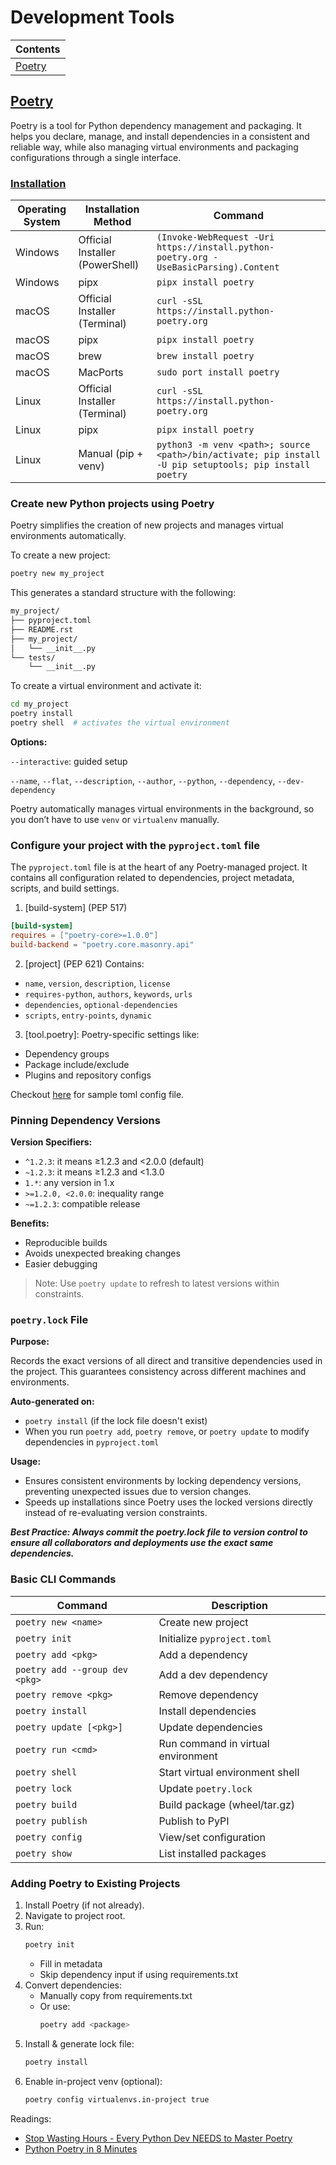 # Development Tools

| Contents          |
| :---------------- |
| [Poetry](#poetry) |

## [Poetry](https://python-poetry.org/docs/)

Poetry is a tool for Python dependency management and packaging. It helps you declare, manage, and install dependencies in a consistent and reliable way, while also managing virtual environments and packaging configurations through a single interface.

### [Installation](https://python-poetry.org/docs/#installation)

| Operating System | Installation Method             | Command                                                                                                 |
| ---------------- | ------------------------------- | ------------------------------------------------------------------------------------------------------- |
| Windows          | Official Installer (PowerShell) | `(Invoke-WebRequest -Uri https://install.python-poetry.org -UseBasicParsing).Content`                   |
| Windows          | pipx                            | `pipx install poetry`                                                                                   |
| macOS            | Official Installer (Terminal)   | `curl -sSL https://install.python-poetry.org`                                                           |
| macOS            | pipx                            | `pipx install poetry`                                                                                   |
| macOS            | brew                            | `brew install poetry`                                                                                   |
| macOS            | MacPorts                        | `sudo port install poetry`                                                                              |
| Linux            | Official Installer (Terminal)   | `curl -sSL https://install.python-poetry.org`                                                           |
| Linux            | pipx                            | `pipx install poetry`                                                                                   |
| Linux            | Manual (pip + venv)             | `python3 -m venv <path>; source <path>/bin/activate; pip install -U pip setuptools; pip install poetry` |

### Create new Python projects using Poetry

Poetry simplifies the creation of new projects and manages virtual environments automatically.

To create a new project:

```bash
poetry new my_project
```

This generates a standard structure with the following:

```bash
my_project/
├── pyproject.toml
├── README.rst
├── my_project/
│   └── __init__.py
└── tests/
    └── __init__.py
```

To create a virtual environment and activate it:

```bash
cd my_project
poetry install
poetry shell  # activates the virtual environment
```

**Options:**

`--interactive`: guided setup

`--name`, `--flat`, `--description`, `--author`, `--python`, `--dependency`, `--dev-dependency`

Poetry automatically manages virtual environments in the background, so you don’t have to use `venv` or `virtualenv` manually.

### Configure your project with the `pyproject.toml` file

The `pyproject.toml` file is at the heart of any Poetry-managed project. It contains all configuration related to dependencies, project metadata, scripts, and build settings.

1. [build-system] (PEP 517)

```toml
[build-system]
requires = ["poetry-core>=1.0.0"]
build-backend = "poetry.core.masonry.api"
```

2. [project] (PEP 621) Contains:

- `name`, `version`, `description`, `license`
- `requires-python`, `authors`, `keywords`, `urls`
- `dependencies`, `optional-dependencies`
- `scripts`, `entry-points`, `dynamic`

3. [tool.poetry]: Poetry-specific settings like:

- Dependency groups
- Package include/exclude
- Plugins and repository configs

Checkout [here](https://github.com/pypa/sampleproject/blob/main/pyproject.toml) for sample toml config file.

### Pinning Dependency Versions

**Version Specifiers:**

- `^1.2.3`: it means ≥1.2.3 and <2.0.0 (default)
- `~1.2.3`: it means ≥1.2.3 and <1.3.0
- `1.*`: any version in 1.x
- `>=1.2.0, <2.0.0`: inequality range
- `~=1.2.3`: compatible release

**Benefits:**

- Reproducible builds
- Avoids unexpected breaking changes
- Easier debugging

> Note: Use `poetry update` to refresh to latest versions within constraints.

### `poetry.lock` File

**Purpose:**

Records the exact versions of all direct and transitive dependencies used in the project. This guarantees consistency across different machines and environments.

**Auto-generated on:**

- `poetry install` (if the lock file doesn't exist)
- When you run `poetry add`, `poetry remove`, or `poetry update` to modify dependencies in `pyproject.toml`

**Usage:**

- Ensures consistent environments by locking dependency versions, preventing unexpected issues due to version changes.
- Speeds up installations since Poetry uses the locked versions directly instead of re-evaluating version constraints.

**_Best Practice: Always commit the poetry.lock file to version control to ensure all collaborators and deployments use the exact same dependencies._**

### Basic CLI Commands

| Command                        | Description                        |
| ------------------------------ | ---------------------------------- |
| `poetry new <name>`            | Create new project                 |
| `poetry init`                  | Initialize `pyproject.toml`        |
| `poetry add <pkg>`             | Add a dependency                   |
| `poetry add --group dev <pkg>` | Add a dev dependency               |
| `poetry remove <pkg>`          | Remove dependency                  |
| `poetry install`               | Install dependencies               |
| `poetry update [<pkg>]`        | Update dependencies                |
| `poetry run <cmd>`             | Run command in virtual environment |
| `poetry shell`                 | Start virtual environment shell    |
| `poetry lock`                  | Update `poetry.lock`               |
| `poetry build`                 | Build package (wheel/tar.gz)       |
| `poetry publish`               | Publish to PyPI                    |
| `poetry config`                | View/set configuration             |
| `poetry show`                  | List installed packages            |

### Adding Poetry to Existing Projects

1. Install Poetry (if not already).
2. Navigate to project root.
3. Run:
   ```bash
   poetry init
   ```
   - Fill in metadata
   - Skip dependency input if using requirements.txt
4. Convert dependencies:
   - Manually copy from requirements.txt
   - Or use:
     ```bash
     poetry add <package>
     ```
5. Install & generate lock file:
   ```bash
   poetry install
   ```
6. Enable in-project venv (optional):
   ```bash
   poetry config virtualenvs.in-project true
   ```

Readings:

- [Stop Wasting Hours - Every Python Dev NEEDS to Master Poetry](https://www.youtube.com/watch?v=nrm8Lre-x_8)
- [Python Poetry in 8 Minutes](https://www.youtube.com/watch?v=Ji2XDxmXSOM)